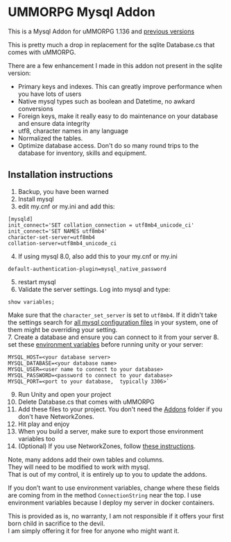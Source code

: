 # UMMORPG Mysql Addon

This is a Mysql Addon for uMMORPG 1.136 and [previous versions](https://github.com/paulpach/ummorpg_mysql/releases)

This is pretty much a drop in replacement for the sqlite Database.cs that comes with uMMORPG.  

There are a few enhancement I made in this addon not present in the sqlite version:

* Primary keys and indexes.  This can greatly improve performance when you have lots of users
* Native mysql types such as boolean and Datetime, no awkard conversions
* Foreign keys,  make it really easy to do maintenance on your database and ensure data integrity
* utf8, character names in any language
* Normalized the tables.
* Optimize database access.  Don't do so many round trips to the database for inventory, skills and equipment.


## Installation instructions

1. Backup,  you have been warned
2. Install mysql
3. edit my.cnf or my.ini and add this:
```
[mysqld]
init_connect='SET collation_connection = utf8mb4_unicode_ci' 
init_connect='SET NAMES utf8mb4' 
character-set-server=utf8mb4 
collation-server=utf8mb4_unicode_ci 
```
4. If using mysql 8.0,  also add this to your my.cnf or my.ini
```
default-authentication-plugin=mysql_native_password
```

5. restart mysql
6. Validate the server settings.  Log into mysql and type:
```
show variables;
```
Make sure that the `character_set_server` is set to `utf8mb4`.   If it didn't take the settings search for [all mysql configuration files](https://dev.mysql.com/doc/refman/8.0/en/option-files.html) in your system,  one of them might be overriding your setting.  
7. Create a database and ensure you can connect to it from your server
8. set these [environment variables](https://www.youtube.com/watch?v=bEroNNzqlF4) before running unity or your server:
~~~~
MYSQL_HOST=<your database server>
MYSQL_DATABASE=<your database name>
MYSQL_USER=<user name to connect to your database>
MYSQL_PASSWORD=<password to connect to your database>
MYSQL_PORT=<port to your database,  typically 3306>`
~~~~
9. Run Unity and open your project
10. Delete Database.cs that comes with uMMORPG
11. Add these files to your project.  You don't need the [Addons](Addons) folder if you don't have NetworkZones.
12. Hit play and enjoy
13. When you build a server,  make sure to export those environment variables too
14. (Optional) If you use NetworkZones,  follow [these instructions](Addons/NetworkZones/Readme.md).

Note, many addons add their own tables and columns.  
They will need to be modified to work with mysql.  
That is out of my control,  it is entirely up to you to update the addons.

If you don’t want to use environment variables, change where these fields are coming from in the method `ConnectionString` near the top. I use environment variables because I deploy my server in docker containers.

This is provided as is,  no warranty,  I am not responsible if it offers your first born child in sacrifice to the devil.  
I am simply offering it for free for anyone who might want it.
